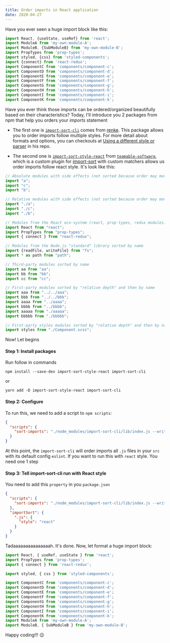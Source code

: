 ```yaml
---
title: Order imports in React application
date: 2020-04-27
---
```


Have you ever seen a huge import block like this:

```javascript
import React, {useState, useRef} from 'react';
import ModuleA from 'my-own-module-A';
import ModuleB, {SubModuleB} from 'my-own-module-B';
import PropTypes from 'prop-types';
import styled, {css} from 'styled-components';
import {connect} from 'react-redux';
import ComponentC from 'components/component-c';
import ComponentD from 'components/component-d';
import ComponentE from 'components/component-e';
import ComponentF from 'components/component-f';
import ComponentG from 'components/component-g';
import ComponentH from 'components/component-h';
import ComponentI from 'components/component-i';
import ComponentK from 'components/component-k';
```

Have you ever think those imports can be ordered/organized beautifully based on their characteristics?
Today, I'll introduce you 2 packages from npm that help you orders your *imports* statement

- The first one is [`import-sort-cli`](https://github.com/renke/import-sort) comes from [renke](https://github.com/renke). This package allows you to order imports follow multiple styles. For more detail about formats and options, you can checkouts at [Using a different style or parser](https://github.com/renke/import-sort#using-a-different-style-or-parser) in his repo.

- The second one is [`import-sort-style-react`](https://github.com/teamable-software/import-sort/tree/master/packages/import-sort-style-react) from [`teamable-software`](https://github.com/teamable-software), which is a custom plugin for [import-sort](https://github.com/renke/import-sort) with custom matchers allows us order imports follow react style. It's look like this:

```javascript
// Absolute modules with side effects (not sorted because order may matter)
import "a";
import "c";
import "b";

// Relative modules with side effects (not sorted because order may matter)
import "./a";
import "./c";
import "./b";

// Modules from the React eco-system (react, prop-types, redux modules) library sorted by name
import React from "react";
import PropTypes from "prop-types";
import { connect } from "react-redux";

// Modules from the Node.js "standard" library sorted by name
import {readFile, writeFile} from "fs";
import * as path from "path";

// Third-party modules sorted by name
import aa from "aa";
import bb from "bb";
import cc from "cc";

// First-party modules sorted by "relative depth" and then by name
import aaa from "../../aaa";
import bbb from "../../bbb";
import aaaa from "../aaaa";
import bbbb from "../bbbb";
import aaaaa from "./aaaaa";
import bbbbb from "./bbbbb";

// First-party styles modules sorted by "relative depth" and then by name
import styles from "./Component.scss";
```

Now! Let begins

#### Step 1: Install packages

Run follow in commands

```
npm install --save-dev import-sort-style-react import-sort-cli
```

or
```
yarn add -D import-sort-style-react import-sort-cli
```

#### Step 2: Configure

To run this, we need to add a script to `npm scripts`:

```json
{
  "scripts": {
    "sort-imports": "./node_modules/import-sort-cli/lib/index.js --write ./src/**/*.js"
  }
}
```

At this point, the `import-sort-cli` will order imports all `.js` files in your `src` with its default config `eslint`. If you want to run this with `react` style. You need one 1 step

#### Step 3: Tell import-sort-cli run with React style
You need to add this `property` in you `package.json`

```json
{
  "scripts": {
    "sort-imports": "./node_modules/import-sort-cli/lib/index.js --write ./src/**/*.js"
  },
  "importSort": {
    ".js": {
      "style": "react"
    }
  }
}
```

Tadaaaaaaaaaaaaaaah. It's done. Now, let format a huge import block:


```javascript
import React, { useRef, useState } from 'react';
import PropTypes from 'prop-types';
import { connect } from 'react-redux';

import styled, { css } from 'styled-components';

import ComponentC from 'components/component-c';
import ComponentD from 'components/component-d';
import ComponentE from 'components/component-e';
import ComponentF from 'components/component-f';
import ComponentG from 'components/component-g';
import ComponentH from 'components/component-h';
import ComponentI from 'components/component-i';
import ComponentK from 'components/component-k';
import ModuleA from 'my-own-module-A';
import ModuleB, { SubModuleB } from 'my-own-module-B';
```

Happy coding!!! 😉
